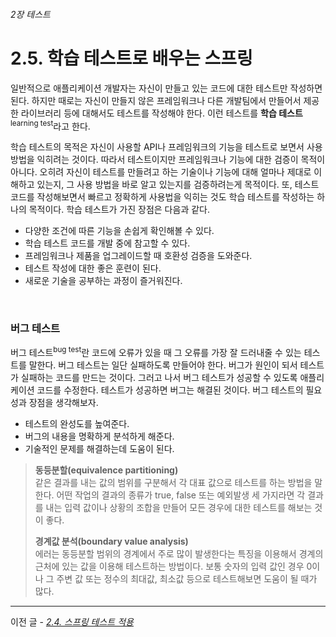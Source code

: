 ###### 2장 테스트
# 2.5. 학습 테스트로 배우는 스프링

일반적으로 애플리케이션 개발자는 자신이 만들고 있는 코드에 대한 테스트만 작성하면 된다. 하지만 때로는 자신이 만들지 않은 프레임워크나 다른 개발팀에서 만들어서 제공한 라이브러리 등에 대해서도 테스트를 
작성해야 한다. 이런 테스트를 **학습 테스트**<sup>learning test</sup>라고 한다.          

학습 테스트의 목적은 자신이 사용할 API나 프레임워크의 기능을 테스트로 보면서 사용 방법을 익히려는 것이다. 따라서 테스트이지만 프레임워크나 기능에 대한 검증이 목적이 아니다. 
오히려 자신이 테스트를 만들려고 하는 기술이나 기능에 대해 얼마나 제대로 이해하고 있는지, 그 사용 방법을 바로 알고 있는지를 검증하려는게 목적이다. 또, 테스트 코드를 작성해보면서 
빠르고 정확하게 사용법을 익히는 것도 학습 테스트를 작성하는 하나의 목적이다. 학습 테스트가 가진 장점은 다음과 같다. 

* 다양한 조건에 따른 기능을 손쉽게 확인해볼 수 있다. 
* 학습 테스트 코드를 개발 중에 참고할 수 있다. 
* 프레임워크나 제품을 업그레이드할 때 호환성 검증을 도와준다.
* 테스트 작성에 대한 좋은 훈련이 된다.
* 새로운 기술을 공부하는 과정이 즐거워진다. 

<br/>

### 버그 테스트 
버그 테스트<sup>bug test</sup>란 코드에 오류가 있을 때 그 오류를 가장 잘 드러내줄 수 있는 테스트를 말한다. 버그 테스트는 일단 실패하도록 만들어야 한다. 버그가 원인이 되서 
테스트가 실패하는 코드를 만드는 것이다. 그러고 나서 버그 테스트가 성공할 수 있도록 애플리케이션 코드를 수정한다. 테스트가 성공하면 버그는 해결된 것이다. 버그 테스트의 필요성과 장점을 생각해보자. 

* 테스트의 완성도를 높여준다.
* 버그의 내용을 명확하게 분석하게 해준다.
* 기술적인 문제를 해결하는데 도움이 된다. 

> **동등분할(equivalence partitioning)**              
> 같은 결과를 내는 값의 범위를 구분해서 각 대표 값으로 테스트를 하는 방법을 말한다. 어떤 작업의 결과의 종류가 true, false 또는 예외발생 세 가지라면 각 결과를 내는 입력 값이나 상황의 조합을 
> 만들어 모든 경우에 대한 테스트를 해보는 것이 좋다.          
>                    
> **경계값 분석(boundary value analysis)**                  
> 에러는 동등분할 범위의 경계에서 주로 많이 발생한다는 특징을 이용해서 경계의 근처에 있는 값을 이용해 테스트하는 방법이다. 보통 숫자의 입력 값인 경우 0이나 그 주변 값 또는 정수의 최대값, 최소값 등으로 
> 테스트해보면 도움이 될 때가 많다.

-----

이전 글 - [*2.4. 스프링 테스트 적용*](./2.4.%20스프링%20테스트%20적용.md)                       
